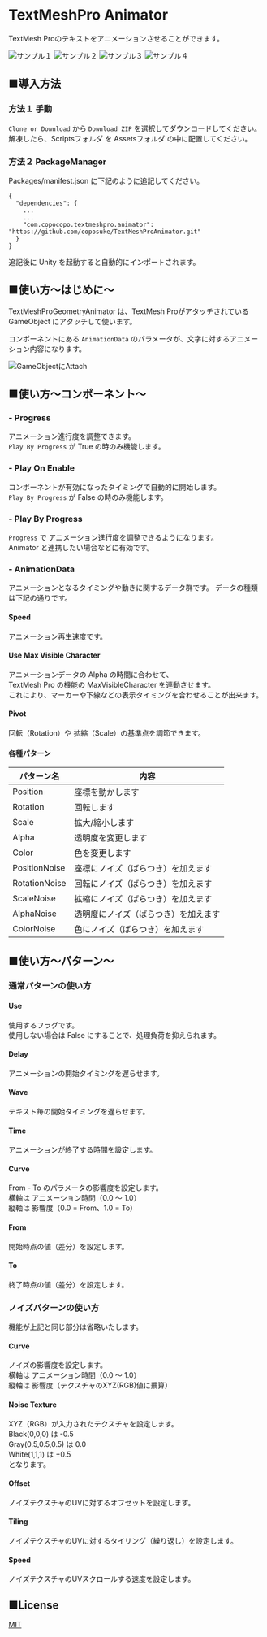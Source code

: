 # TextMeshPro Animator

TextMesh Proのテキストをアニメーションさせることができます。

![サンプル１](https://github.com/coposuke/TextMeshProAnimator/blob/image/TMPA1.gif)
![サンプル２](https://github.com/coposuke/TextMeshProAnimator/blob/image/TMPA2.gif)
![サンプル３](https://github.com/coposuke/TextMeshProAnimator/blob/image/TMPA3.gif)
![サンプル４](https://github.com/coposuke/TextMeshProAnimator/blob/image/TMPA4.gif)

## ■導入方法

### 方法１ 手動
`Clone or Download` から `Download ZIP` を選択してダウンロードしてください。  
解凍したら、Scriptsフォルダ を Assetsフォルダ の中に配置してください。

### 方法２ PackageManager
Packages/manifest.json に下記のように追記してください。
```
{
  "dependencies": {
    ...
    ...
    "com.copocopo.textmeshpro.animator": "https://github.com/coposuke/TextMeshProAnimator.git"
  }
}
```
追記後に Unity を起動すると自動的にインポートされます。

## ■使い方～はじめに～
TextMeshProGeometryAnimator は、TextMesh Proがアタッチされている GameObject にアタッチして使います。

コンポーネントにある `AnimationData` のパラメータが、文字に対するアニメーション内容になります。

![GameObjectにAttach](https://github.com/coposuke/TextMeshProAnimator/blob/image/HowToUse1.png)

## ■使い方～コンポーネント～

### - Progress
アニメーション進行度を調整できます。  
`Play By Progress` が True の時のみ機能します。

### - Play On Enable
コンポーネントが有効になったタイミングで自動的に開始します。  
`Play By Progress` が False の時のみ機能します。

### - Play By Progress
`Progress` で アニメーション進行度を調整できるようになります。  
Animator と連携したい場合などに有効です。

### - AnimationData
アニメーションとなるタイミングや動きに関するデータ群です。
データの種類は下記の通りです。

#### Speed
アニメーション再生速度です。

#### Use Max Visible Character
アニメーションデータの Alpha の時間に合わせて、  
TextMesh Pro の機能の MaxVisibleCharacter を連動させます。  
これにより、マーカーや下線などの表示タイミングを合わせることが出来ます。

#### Pivot
回転（Rotation）や 拡縮（Scale）の基準点を調節できます。

#### 各種パターン
|パターン名|内容|
|-|-|
|Position|座標を動かします|
|Rotation|回転します|
|Scale|拡大/縮小します|
|Alpha|透明度を変更します|
|Color|色を変更します|
|PositionNoise|座標にノイズ（ばらつき）を加えます|
|RotationNoise|回転にノイズ（ばらつき）を加えます|
|ScaleNoise|拡縮にノイズ（ばらつき）を加えます|
|AlphaNoise|透明度にノイズ（ばらつき）を加えます|
|ColorNoise|色にノイズ（ばらつき）を加えます|

## ■使い方～パターン～
### 通常パターンの使い方
#### Use
使用するフラグです。  
使用しない場合は False にすることで、処理負荷を抑えられます。

#### Delay
アニメーションの開始タイミングを遅らせます。

#### Wave
テキスト毎の開始タイミングを遅らせます。  

#### Time
アニメーションが終了する時間を設定します。  

#### Curve
From - To のパラメータの影響度を設定します。  
横軸は アニメーション時間（0.0 ～ 1.0）  
縦軸は 影響度（0.0 = From、1.0 = To）

#### From
開始時点の値（差分）を設定します。

#### To
終了時点の値（差分）を設定します。

### ノイズパターンの使い方
機能が上記と同じ部分は省略いたします。

#### Curve
ノイズの影響度を設定します。  
横軸は アニメーション時間（0.0 ～ 1.0）  
縦軸は 影響度（テクスチャのXYZ(RGB)値に乗算）

#### Noise Texture
XYZ（RGB）が入力されたテクスチャを設定します。  
Black(0,0,0) は -0.5  
Gray(0.5,0.5,0.5) は 0.0  
White(1,1,1) は +0.5  
となります。

#### Offset
ノイズテクスチャのUVに対するオフセットを設定します。

#### Tiling
ノイズテクスチャのUVに対するタイリング（繰り返し）を設定します。

#### Speed
ノイズテクスチャのUVスクロールする速度を設定します。

## ■License
[MIT](https://github.com/coposuke/TextMeshProAnimator/blob/master/LICENSE.md)
